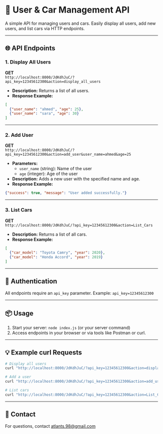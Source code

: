 # 🚗 User & Car Management API

A simple API for managing users and cars. Easily display all users, add new users, and list cars via HTTP endpoints.

---

## 🌐 API Endpoints

### 1. Display All Users

**GET**  
`http://localhost:8000/JdKdhJuC/?api_key=12345612300&action=display_all_users`

- **Description:** Returns a list of all users.
- **Response Example:**
```json
[
  {"user_name": "ahmed", "age": 25},
  {"user_name": "sara", "age": 30}
]
```

---

### 2. Add User

**GET**  
`http://localhost:8000/JdKdhJuC/?api_key=12345612300&action=add_user&user_name=ahmed&age=25`

- **Parameters:**
  - `user_name` (string): Name of the user
  - `age` (integer): Age of the user
- **Description:** Adds a new user with the specified name and age.
- **Response Example:**
```json
{"success": true, "message": "User added successfully."}
```

---

### 3. List Cars

**GET**  
`http://localhost:8000/JdKdhJuC/?api_key=12345612300&action=List_Cars`

- **Description:** Returns a list of all cars.
- **Response Example:**
```json
[
  {"car_model": "Toyota Camry", "year": 2020},
  {"car_model": "Honda Accord", "year": 2019}
]
```

---

## 🔑 Authentication
All endpoints require an `api_key` parameter. Example: `api_key=12345612300`

---

## 📦 Usage
1. Start your server: `node index.js` (or your server command)
2. Access endpoints in your browser or via tools like Postman or curl.

---

## 💡 Example curl Requests
```sh
# Display all users
curl "http://localhost:8000/JdKdhJuC/?api_key=12345612300&action=display_all_users"

# Add a user
curl "http://localhost:8000/JdKdhJuC/?api_key=12345612300&action=add_user&user_name=ahmed&age=25"

# List cars
curl "http://localhost:8000/JdKdhJuC/?api_key=12345612300&action=List_Cars"
```

---

## 📧 Contact
For questions, contact [atlants.98@gmail.com](mailto:atlants.98@gmail.com)
